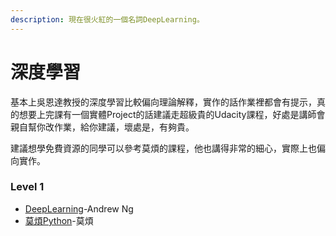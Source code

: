 ```yaml
---
description: 現在很火紅的一個名詞DeepLearning。
---
```


# 深度學習

基本上吳恩達教授的深度學習比較偏向理論解釋，實作的話作業裡都會有提示，真的想要上完課有一個實體Project的話建議走超級貴的Udacity課程，好處是講師會親自幫你改作業，給你建議，壞處是，有夠貴。

建議想學免費資源的同學可以參考莫煩的課程，他也講得非常的細心，實際上也偏向實作。

### Level 1

* [DeepLearning](https://www.coursera.org/specializations/deep-learning)-Andrew Ng
* [莫煩Python](https://morvanzhou.github.io/tutorials/)-莫煩

